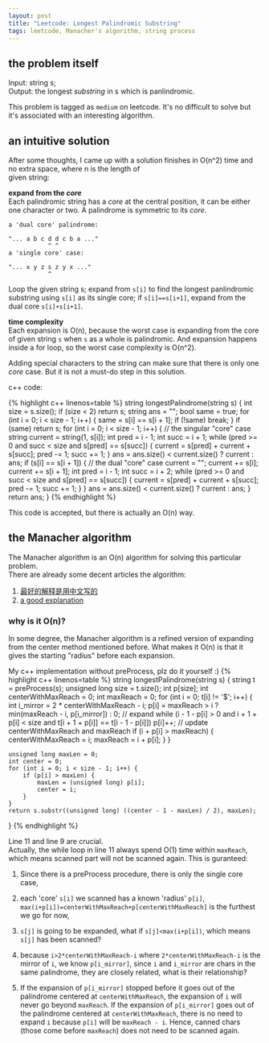 ```yaml
---
layout: post
title: "Leetcode: Longest Palindromic Substring"
tags: leetcode, Manacher's algorithm, string process
---
```


## the problem itself

Input: string s;    
Output: the longest *substring* in s which is panlindromic.

This problem is tagged as `medium` on leetcode. It's no difficult
to solve but it's associated with an interesting algorithm.

## an intuitive solution
After some thoughts, I came up with a solution finishes in
O(n^2) time and no extra space, where n is the length of  
given string:    

**expand from the *core***    
Each palindromic string has a *core* at the central position, it
can be either one character or two. A palindrome is symmetric to
its *core*.    

```
a 'dual core' palindrome:

"... a b c d d c b a ..."
           ^ ^
a 'single core' case:

"... x y z s z y x ..."
           ^
```

Loop the given string s; expand from `s[i]` to find the longest
panlindromic substring using `s[i]` as its single core; if
`s[i]==s[i+1]`, expand from the dual core `s[i]+s[i+1]`.

**time complexity**    
Each expansion is O(n), because the worst case is expanding
from the core of given string `s` when `s` as a whole is
palindromic. And expansion happens inside a for loop, so the
worst case complexity is O(n^2).

Adding special characters to the string can make sure that
there is only one *core* case. But it is not a must-do step in
this solution.

c++ code:

{% highlight c++ linenos=table %}
string longestPalindrome(string s) {
    int size = s.size();
    if (size < 2)
        return s;
    string ans = "";
    bool same = true;
    for (int i = 0; i < size - 1; i++) {
        same = s[i] == s[i + 1];
        if (!same)
            break;
    }
    if (same)
        return s;
    for (int i = 0; i < size - 1; i++) {
        // the singular "core" case
        string current = string(1, s[i]);
        int pred = i - 1;
        int succ = i + 1;
        while (pred >= 0 and succ < size and s[pred] == s[succ]) {
            current = s[pred] + current + s[succ];
            pred -= 1;
            succ += 1;
        }
        ans = ans.size() < current.size() ? current : ans;
        if (s[i] == s[i + 1]) { // the dual "core" case
            current = "";
            current += s[i];
            current += s[i + 1];
            int pred = i - 1;
            int succ = i + 2;
            while (pred >= 0 and succ < size and s[pred] == s[succ]) {
                current = s[pred] + current + s[succ];
                pred -= 1;
                succ += 1;
            }
        }
        ans = ans.size() < current.size() ? current : ans;
    }
    return ans;
}
{% endhighlight %}

This code is accepted, but there is actually an O(n) way.

## the Manacher algorithm
The Manacher algorithm is an O(n) algorithm for solving this
particular problem.   
There are already some decent articles the algorithm:    
1. [最好的解释是用中文写的](
  https://www.felix021.com/blog/read.php?2040)    
2. [a good explanation](
  http://articles.leetcode.com/longest-palindromic-substring-part-ii/)

### why is it O(n)?
In some degree, the Manacher algorithm is a refined version
of expanding from the center method mentioned before.
What makes it O(n) is that it gives the starting "radius"
before each expansion.

My c++ implementation without preProcess, plz do it
yourself :)
{% highlight c++ linenos=table %}
string longestPalindrome(string s) {
    string t = preProcess(s);
    unsigned long size = t.size();
    int p[size];
    int centerWithMaxReach = 0;
    int maxReach = 0;
    for (int i = 0; t[i] != '$'; i++) {
        int i_mirror = 2 * centerWithMaxReach - i;
        p[i] = maxReach > i ? min(maxReach - i, p[i_mirror]) : 0;
        // expand
        while (i - 1 - p[i] > 0 and i + 1 + p[i] < size and t[i + 1 + p[i]] == t[i - 1 - p[i]]) p[i]++;
        // update centerWithMaxReach and maxReach
        if (i + p[i] > maxReach) {
            centerWithMaxReach = i;
            maxReach = i + p[i];
        }
    }

    unsigned long maxLen = 0;
    int center = 0;
    for (int i = 0; i < size - 1; i++) {
        if (p[i] > maxLen) {
            maxLen = (unsigned long) p[i];
            center = i;
        }
    }
    return s.substr((unsigned long) ((center - 1 - maxLen) / 2), maxLen);
}
{% endhighlight %}

Line 11 and line 9 are crucial.    
Actually, the while loop in line 11 always spend O(1) time
within `maxReach`, which means scanned part will not be
scanned again. This is guranteed:   

1. Since there is a preProcess procedure, there is only the
single core case,

2. each 'core' `s[i]` we scanned has a known 'radius' `p[i]`,
`max(i+p[i])=centerWithMaxReach+p[centerWithMaxReach]` is
the furthest we go for now,

3. `s[j]` is going to be expanded, what if
`s[j]<max(i+p[i])`, which means `s[j]` has been scanned?

4. because `i>2*centerWithMaxReach-i` where
`2*centerWithMaxReach-i` is the mirror of `i`, we know
`p[i_mirror]`, since `i` and `i_mirror` are chars in the same
palindrome, they are closely related, what is their
relationship?

5. If the expansion of `p[i_mirror]` stopped before it goes
out of the palindrome centered at `centerWithMaxReach`,
the expansion of `i` will never go beyond `maxReach`.
If the expansion of `p[i_mirror]` goes out of the palindrome
centered at `centerWithMaxReach`, there is no need to expand
`i` because `p[i]` will be `maxReach - i`.
Hence, canned chars (those come before `maxReach`) does not
need to be scanned again.

